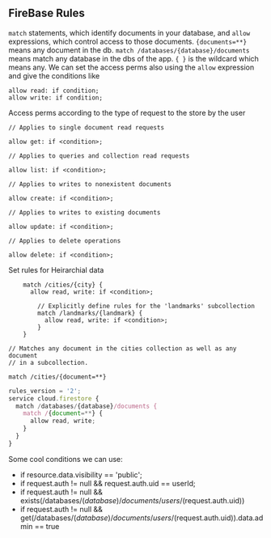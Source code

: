 ## FireBase Rules

`match`  statements, which identify documents in your database, and `allow` expressions, which control access to those documents.  `{documents=**}` means any document in the db. `match /databases/{database}/documents`  means match any database in the dbs of the app. `{ }` is the wildcard which means any.
We can set the access perms also using the `allow` expression and give the conditions like

```
allow read: if condition;
allow write: if condition;
```

Access perms according to the type of request to the store by the user

```
// Applies to single document read requests

allow get: if <condition>;

// Applies to queries and collection read requests

allow list: if <condition>;

// Applies to writes to nonexistent documents

allow create: if <condition>;

// Applies to writes to existing documents

allow update: if <condition>;

// Applies to delete operations

allow delete: if <condition>;

```

Set rules for Heirarchial data

```
    match /cities/{city} {
      allow read, write: if <condition>;

        // Explicitly define rules for the 'landmarks' subcollection
        match /landmarks/{landmark} {
          allow read, write: if <condition>;
        }
    }

```
```
// Matches any document in the cities collection as well as any document
// in a subcollection.

match /cities/{document=**}
```

```js
rules_version = '2';
service cloud.firestore {
  match /databases/{database}/documents {
    match /{document=**} {
      allow read, write;
    }
  }
}

```

Some cool conditions we can use:

- if resource.data.visibility == 'public';
- if request.auth != null && request.auth.uid == userId;
- if request.auth != null && exists(/databases/$(database)/documents/users/$(request.auth.uid))
- if request.auth != null && get(/databases/$(database)/documents/users/$(request.auth.uid)).data.admin == true
